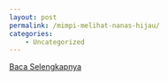 ```yaml
---
layout: post
permalink: /mimpi-melihat-nanas-hijau/
categories:
    - Uncategorized
---
```


[Baca Selengkapnya](/09)
